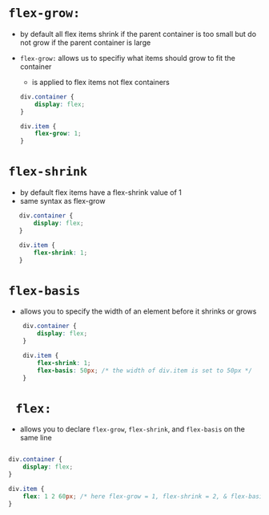 #  `flex-grow:`

- by default all flex items shrink if the parent container is too small but do not grow if the parent container is large
- `flex-grow:` allows us to specifiy what items should grow to fit the container
    - is applied to flex items not flex containers

    ```css
    div.container {
        display: flex;
    }

    div.item {
        flex-grow: 1;
    }
    ```



# `flex-shrink`

- by default flex items have a flex-shrink value of 1
- same syntax as flex-grow

 ```css
    div.container {
        display: flex;
    }

    div.item {
        flex-shrink: 1;
    }
```

# `flex-basis`

- allows you to specify the width of an element before it shrinks or grows 

```css
    div.container {
        display: flex;
    }

    div.item {
        flex-shrink: 1;
        flex-basis: 50px; /* the width of div.item is set to 50px */
    }
```

# ` flex:`

- allows you to declare `flex-grow`, `flex-shrink`, and `flex-basis` on the same line

```css

div.container {
    display: flex;
}

div.item {
    flex: 1 2 60px; /* here flex-grow = 1, flex-shrink = 2, & flex-basis = 60px */
}

```